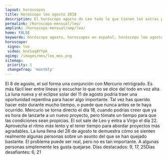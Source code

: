 ```yaml
---
layout: horoscopos
title: Horoscopo leo agosto 2018 
description: El horóscopo agosto de Leo todo lo que tienen los astros preparados para este mes, amor, trabajo, familia. Todo sobre astrologia, tarot, predicciones. Horoscopo gratis en español, predicciones y astrología.
permalink: /horoscopo-mensual/leo/
amplink: /horoscopo-mensual/amp/leo/
home: FALSE
keywords: horóscopo agosto, horoscopos en español, horóscopo leo agosto , horóscopo esperanza gracia, horoscop, horóscopos gratis, horoscopo leo, Tarot, Astrologia, Zodíaco, leo, horoscopo gratis, horoscopo del mes 
horoscopo:
 signo: leo
 video: bnxSaq8YYpk
ogimg: /images/mes/leo_mes.png
sitemap:
 priority: 1
 changefreq: 'monthly'
---
```



El 8 de agosto, el sol forma una conjunción con Mercurio retrógrado. Es más fácil leer entre líneas y escuchar lo que no se dice del todo en voz alta. La luna nueva y el eclipse solar del 11 de agosto podría traer una oportunidad repentina para hacer algo importante. Tal vez has querido hacer esto durante mucho tiempo, o puede que nunca antes se te haya ocurrido. Mercurio se torna directo el día 18, cuando podrías creer que ya es hora de lanzarte a un nuevo proyecto, pero tómate un tiempo para que las condiciones sean propicias. El sol sale de Leo y entra a Virgo el día 22. Aprovecha el ritmo más lento y el tener tiempo para abordar proyectos más agradables. La luna llena del 26 de agosto te demuestra cómo se sienten realmente algunas personas sobre un asunto del que se han quejado bastante. El problema puede ser real, pero no es tan importante. A algunas personas simplemente les gusta quejarse. Días destacados: 9, 17, 25Días desafiantes: 6, 21</div>

